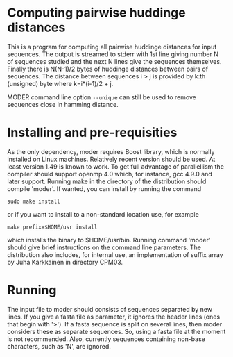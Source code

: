 Computing pairwise huddinge distances
=====================================

This is a program for computing all pairwise huddinge distances for
input sequences. The output is streamed to stderr with 1st line giving
number N of sequences studied and the next N lines give the sequences
themselves. Finally there is N(N-1)/2 bytes of huddinge distances
between pairs of sequences. The distance between sequences i > j is
provided by k:th (unsigned) byte where k=i*(i-1)/2 + j.

MODER command line option `--unique` can still be used to remove
sequences close in hamming distance.


Installing and pre-requisities
==============================

As the only dependency, moder requires Boost library, which is normally installed on Linux machines. Relatively recent version
should be used. At least version 1.49 is known to work.
To get full advantage of parallellism the compiler should support openmp 4.0 which, for instance, gcc 4.9.0 and later support.
Running make in the directory of the distribution should compile 'moder'.
If wanted, you can install by running the command

	sudo make install

or if you want to install to a non-standard location use, for example

	make prefix=$HOME/usr install

which installs the binary to $HOME/usr/bin.
Running command 'moder' should give brief instructions on the command line parameters.
The distribution also includes, for internal use, an implementation of suffix array by Juha Kärkkäinen in directory CPM03.

Running
=======

The input file to moder should consists of sequences separated by new lines. If you give a fasta file as
parameter, it ignores the header lines (ones that begin with '>'). If a fasta sequence is split on
several lines, then moder considers these as separate sequences. So, using a fasta file at the moment
is not recommended. Also, currently sequences containing non-base characters, such as 'N', are ignored.

